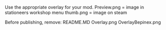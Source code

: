 Use the appropriate overlay for your mod.
Preview.png = image in stationeers workshop menu
thumb.png = image on steam


Before publishing, remove:
README.MD
Overlay.png
OverlayBepinex.png
